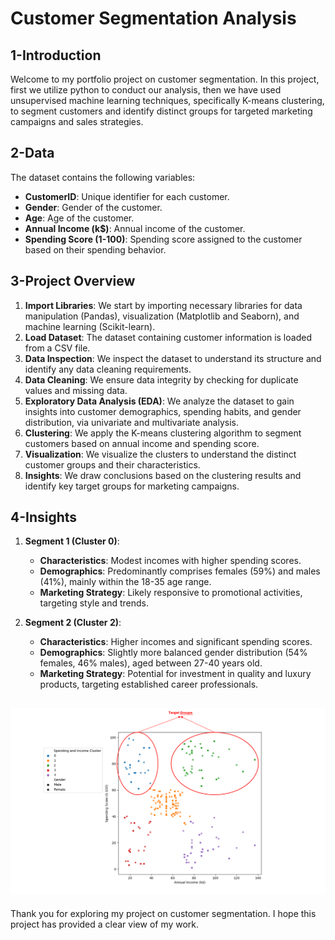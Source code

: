 # Customer Segmentation Analysis

## 1-Introduction
Welcome to my portfolio project on customer segmentation. In this project, first we utilize python to conduct our analysis, then we have used unsupervised machine learning techniques, specifically K-means clustering, to segment customers and identify distinct groups for targeted marketing campaigns and sales strategies.

## 2-Data
The dataset contains the following variables:

- **CustomerID**: Unique identifier for each customer.
- **Gender**: Gender of the customer.
- **Age**: Age of the customer.
- **Annual Income (k$)**: Annual income of the customer.
- **Spending Score (1-100)**: Spending score assigned to the customer based on their spending behavior.
  
## 3-Project Overview

1. **Import Libraries**: We start by importing necessary libraries for data manipulation (Pandas), visualization (Matplotlib and Seaborn), and machine learning (Scikit-learn).
2. **Load Dataset**: The dataset containing customer information is loaded from a CSV file.
3. **Data Inspection**: We inspect the dataset to understand its structure and identify any data cleaning requirements.
4. **Data Cleaning**: We ensure data integrity by checking for duplicate values and missing data.
5. **Exploratory Data Analysis (EDA)**: We analyze the dataset to gain insights into customer demographics, spending habits, and gender distribution, via univariate and multivariate analysis.
6. **Clustering**: We apply the K-means clustering algorithm to segment customers based on annual income and spending score.
7. **Visualization**: We visualize the clusters to understand the distinct customer groups and their characteristics.
8. **Insights**: We draw conclusions based on the clustering results and identify key target groups for marketing campaigns.
   
## 4-Insights

1. **Segment 1 (Cluster 0)**:
   - **Characteristics**: Modest incomes with higher spending scores.
   - **Demographics**: Predominantly comprises females (59%) and males (41%), mainly within the 18-35 age range.
   - **Marketing Strategy**: Likely responsive to promotional activities, targeting style and trends.

2. **Segment 2 (Cluster 2)**:
   - **Characteristics**: Higher incomes and significant spending scores.
   - **Demographics**: Slightly more balanced gender distribution (54% females, 46% males), aged between 27-40 years old.
   - **Marketing Strategy**: Potential for investment in quality and luxury products, targeting established career professionals.

![Clustering visualization](https://github.com/jpheredia/Portfolio-Projects/blob/main/Customer%20Segmentation/2.Analysis/Target.png)
---

Thank you for exploring my project on customer segmentation. I hope this project has provided a clear view of my work.
